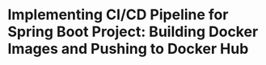 # Implementing CI/CD Pipeline for Spring Boot Project: Building Docker Images and Pushing to Docker Hub
